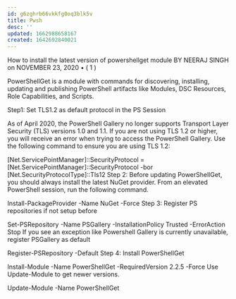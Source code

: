 ```yaml
---
id: g6zghrb66vkkfg0oq3blk5v
title: Pwsh
desc: ''
updated: 1662988658167
created: 1642692840021
---
```


How to install the latest version of powershellget module
BY NEERAJ SINGH on NOVEMBER 23, 2020 • ( 1 )

PowerShellGet is a module with commands for discovering, installing, updating and publishing PowerShell artifacts like Modules, DSC Resources, Role Capabilities, and Scripts.

Step1: Set TLS1.2 as default protocol in the PS Session

As of April 2020, the PowerShell Gallery no longer supports Transport Layer Security (TLS) versions 1.0 and 1.1. If you are not using TLS 1.2 or higher, you will receive an error when trying to access the PowerShell Gallery. Use the following command to ensure you are using TLS 1.2:

[Net.ServicePointManager]::SecurityProtocol = [Net.ServicePointManager]::SecurityProtocol -bor [Net.SecurityProtocolType]::Tls12
Step 2: Before updating PowerShellGet, you should always install the latest NuGet provider. From an elevated PowerShell session, run the following command.

Install-PackageProvider -Name NuGet -Force
Step 3: Register PS repositories if not setup before

Set-PSRepository -Name PSGallery -InstallationPolicy Trusted -ErrorAction Stop
If you see an exception like Powershell Gallery is currently unavailable, register PSGallery as default

Register-PSRepository -Default
Step 4: Install PowerShellGet

Install-Module -Name PowerShellGet -RequiredVersion 2.2.5 -Force
Use Update-Module to get newer versions.

Update-Module -Name PowerShellGet